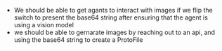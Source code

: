 - We should be able to get agants to interact with images if we flip the switch to present the base64 string after ensuring that the agent is using a vision model
- we should be able to gernarate images by reaching out to an api, and using the base64 string to create a ProtoFile
